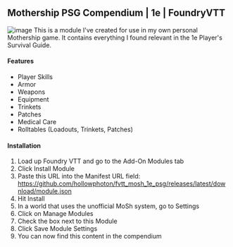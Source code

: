 ## Mothership PSG Compendium | 1e | FoundryVTT
![image](https://github.com/hollowphoton/fvtt_mosh_1e_psg/assets/17795348/a785e4c4-acf5-4fba-bb9b-96dd3a0c0876)
This is a module I've created for use in my own personal Mothership game. It contains everything I found relevant in the 1e Player's Survival Guide.

#### Features
- Player Skills
- Armor
- Weapons
- Equipment
- Trinkets
- Patches
- Medical Care
- Rolltables (Loadouts, Trinkets, Patches)

#### Installation
 1. Load up Foundry VTT and go to the Add-On Modules tab
 2. Click Install Module
 3. Paste this URL into the Manifest URL field: https://github.com/hollowphoton/fvtt_mosh_1e_psg/releases/latest/download/module.json
 4. Hit Install
 5. In a world that uses the unofficial MoSh system, go to Settings
 6. Click on Manage Modules
 7. Check the box next to this Module
 8. Click Save Module Settings
 9. You can now find this content in the compendium
